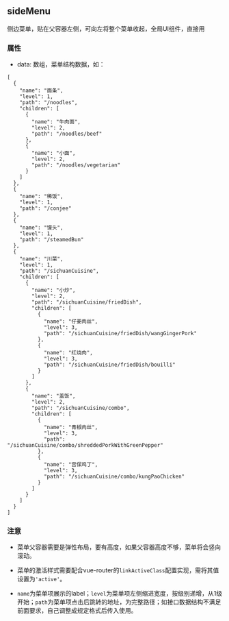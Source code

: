 ## sideMenu
侧边菜单，贴在父容器左侧，可向左将整个菜单收起，全局UI组件，直接用

### 属性
* data: 数组，菜单结构数据，如：
```$xslt
[
  {
    "name": "面条",
    "level": 1,
    "path": "/noodles",
    "children": [
      {
        "name": "牛肉面",
        "level": 2,
        "path": "/noodles/beef"
      },
      {
        "name": "小面",
        "level": 2,
        "path": "/noodles/vegetarian"
      }
    ]
  },
  {
    "name": "稀饭",
    "level": 1,
    "path": "/conjee"
  },
  {
    "name": "馒头",
    "level": 1,
    "path": "/steamedBun"
  },
  {
    "name": "川菜",
    "level": 1,
    "path": "/sichuanCuisine",
    "children": [
      {
        "name": "小炒",
        "level": 2,
        "path": "/sichuanCuisine/friedDish",
        "children": [
          {
            "name": "仔姜肉丝",
            "level": 3,
            "path": "/sichuanCuisine/friedDish/wangGingerPork"
          },
          {
            "name": "红烧肉",
            "level": 3,
            "path": "/sichuanCuisine/friedDish/bouilli"
          }
        ]
      },
      {
        "name": "盖饭",
        "level": 2,
        "path": "/sichuanCuisine/combo",
        "children": [
          {
            "name": "青椒肉丝",
            "level": 3,
            "path": "/sichuanCuisine/combo/shreddedPorkWithGreenPepper"
          },
          {
            "name": "宫保鸡丁",
            "level": 3,
            "path": "/sichuanCuisine/combo/kungPaoChicken"
          }
        ]
      }
    ]
  }
]
```

### 注意

* 菜单父容器需要是弹性布局，要有高度，如果父容器高度不够，菜单将会竖向滚动。

* 菜单的激活样式需要配合vue-router的`linkActiveClass`配置实现，需将其值设置为`'active'`。

* `name`为菜单项展示的label；`level`为菜单项左侧缩进宽度，按级别递增，从1级开始；`path`为菜单项点击后跳转的地址，为完整路径；如接口数据结构不满足前面要求，自己调整成规定格式后传入使用。